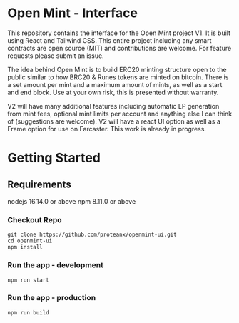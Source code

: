 # Open Mint - Interface

This repository contains the interface for the Open Mint project V1. It is built using React and Tailwind CSS. This entire project including any smart contracts are open source (MIT) and contributions are welcome. For feature requests please submit an issue.

The idea behind Open Mint is to build ERC20 minting structure open to the public similar to how BRC20 & Runes tokens are minted on bitcoin. There is a set amount per mint and a maximum amount of mints, as well as a start and end block. Use at your own risk, this is presented without warranty.

V2 will have many additional features including automatic LP generation from mint fees, optional mint limits per account and anything else I can think of (suggestions are welcome). V2 will have a react UI option as well as a Frame option for use on Farcaster. This work is already in progress.

# Getting Started

## Requirements
nodejs 16.14.0 or above
npm 8.11.0 or above

### Checkout Repo
```
git clone https://github.com/proteanx/openmint-ui.git
cd openmint-ui
npm install
```

### Run the app - development
```
npm run start
```

### Run the app - production
```
npm run build
```
